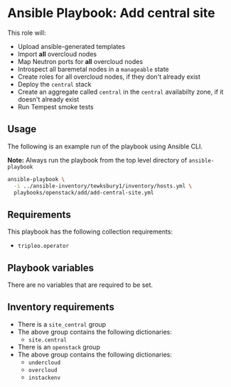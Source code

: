 # Ansible Playbook: Add central site

This role will:

- Upload ansible-generated templates
- Import **all** overcloud nodes
- Map Neutron ports for **all** overcloud nodes
- Introspect all baremetal nodes in a `manageable` state
- Create roles for all overcloud nodes, if they don't already exist
- Deploy the `central` stack
- Create an aggregate called `central` in the `central` availabilty zone, if it doesn't already exist
- Run Tempest smoke tests

## Usage

The following is an example run of the playbook using Ansible CLI.

**Note:** Always run the playbook from the top level directory of `ansible-playbook`

```sh
ansible-playbook \
  -i ../ansible-inventory/tewksbury1/inventory/hosts.yml \
  playbooks/openstack/add/add-central-site.yml
```

## Requirements

This playbook has the following collection requirements:

- `tripleo.operator`

## Playbook variables

There are no variables that are required to be set.

## Inventory requirements

- There is a `site_central` group
- The above group contains the following dictionaries:
  - `site.central`
- There is an `openstack` group
- The above group contains the following dictionaries:
  - `undercloud`
  - `overcloud`
  - `instackenv`
